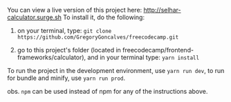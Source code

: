 You can view a live version of this project here: http://selhar-calculator.surge.sh
To install it, do the following:

1. on your terminal, type: `git clone https://github.com/GregoryGoncalves/freecodecamp.git`

2. go to this project's folder (located in freecodecamp/frontend-frameworks/calculator), and in your terminal type: `yarn install`

To run the project in the development environment, use `yarn run dev`, to run for bundle and minify, use `yarn run prod`. 

obs. `npm` can be used instead of npm for any of the instructions above.